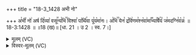 +++
title = "18-3_1428 अभी नो"

+++
अ꣣भी꣡ नो꣢ अर्ष दि꣣व्या꣡ वसू꣢꣯न्य꣣भि꣢꣫ विश्वा꣣ पा꣡र्थि꣢वा पू꣣य꣡मा꣢नः। अ꣣भि꣢꣫ येन꣣ द्र꣡वि꣢णम꣣श्न꣡वा꣢मा꣣꣬भ्या꣢꣯र्षे꣣यं꣡ ज꣢मदग्नि꣣व꣡न्नः꣢ ॥ 18-3:1428 ॥ ॥18 (ख)॥ [धा. 21 । उ 2 । स्व. 7।]

<details><summary>मूलम् (VC)</summary>

अ꣣भी꣡ नो꣢ अर्ष दि꣣व्या꣡ वसू꣢꣯न्य꣣भि꣢꣫ विश्वा꣣ पा꣡र्थि꣢वा पू꣣य꣡मा꣢नः । अ꣣भि꣢꣫ येन꣣ द्र꣡वि꣢णम꣣श्न꣡वा꣢मा꣣꣬भ्या꣢꣯र्षे꣣यं꣡ ज꣢मदग्नि꣣व꣡न्नः꣢ ॥१४२८॥
</details>

<details><summary>विस्वर-मूलम् (VC)</summary>

अभी नो अर्ष दिव्या वसून्यभि विश्वा पार्थिवा पूयमानः । अभि येन द्रविणमश्नवामाभ्यार्षेयं जमदग्निवन्नः ॥१४२८॥
</details>